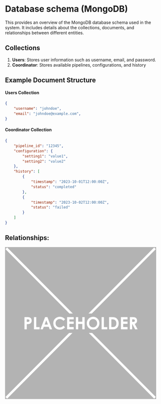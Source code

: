 # Database schema (MongoDB)
This provides an overview of the MongoDB database schema used in the system. It includes details about the collections, documents, and relationships between different entities.

## Collections
1. **Users**: Stores user information such as username, email, and password.
2. **Coordinator**: Stores available pipelines, configurations, and history

## Example Document Structure

#### Users Collection
```json
{
    "username": "johndoe",
    "email": "johndoe@example.com",
}
```

#### Coordinator Collection
```json
{
    "pipeline_id": "12345",
    "configuration": {
        "setting1": "value1",
        "setting2": "value2"
    },
    "history": [
        {
            "timestamp": "2023-10-01T12:00:00Z",
            "status": "completed"
        },
        {
            "timestamp": "2023-10-02T12:00:00Z",
            "status": "failed"
        }
    ]
}
```

## Relationships:
<img src="img/image_placeholder.png" width="500" />